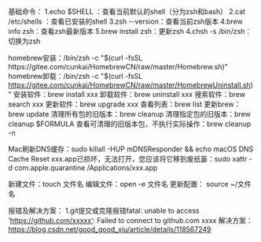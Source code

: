基础命令：
1.echo $SHELL ：查看当前默认的shell（分为zsh和bash）
2.cat /etc/shells ：查看已安装的shell
3.zsh --version：查看当前zsh版本
4.brew info zsh：查看zsh最新版本
5.brew install zsh：更新zsh
4.chsh -s /bin/zsh：切换为zsh

homebrew安装：/bin/zsh -c "$(curl -fsSL https://gitee.com/cunkai/HomebrewCN/raw/master/Homebrew.sh)"
homebrew卸载：/bin/zsh -c "$(curl -fsSL https://gitee.com/cunkai/HomebrewCN/raw/master/HomebrewUninstall.sh)"
安装软件：brew install xxx
卸载软件：brew uninstall xxx
搜索软件：brew search xxx
更新软件：brew upgrade xxx
查看列表：brew list
更新brew：brew update
清理所有包的旧版本：brew cleanup
清理指定包的旧版本：brew cleanup $FORMULA
查看可清理的旧版本包，不执行实际操作：brew cleanup -n

Mac刷新DNS缓存：sudo killall -HUP mDNSResponder && echo macOS DNS Cache Reset
xxx.app已损坏，无法打开，您应该将它移到废纸篓：sudo xattr -d com.apple.quarantine /Applications/xxx.app

新建文件：touch 文件名
编辑文件：open -e 文件名
更新配置： source ~/文件名

报错及解决方案：
1.git提交或克隆报错fatal: unable to access ‘https://github.com/xxxxx‘: Failed to connect to github.com xxxx
解决方案：https://blog.csdn.net/good_good_xiu/article/details/118567249